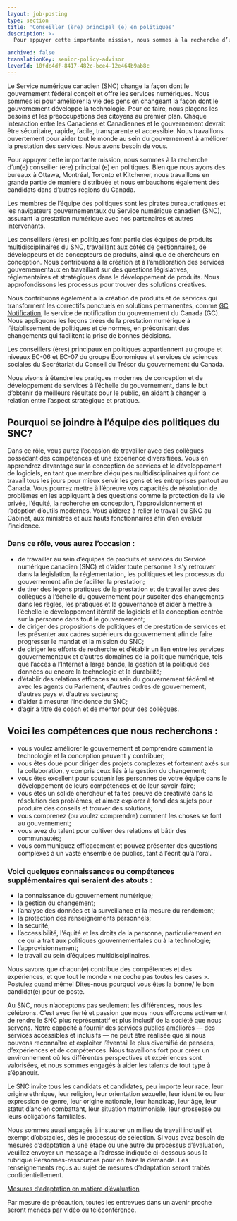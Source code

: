 ```yaml
---
layout: job-posting
type: section
title: 'Conseiller (ère) principal (e) en politiques'
description: >-
  Pour appuyer cette importante mission, nous sommes à la recherche d’un(e) conseiller (ère) principal (e) en politiques. Bien que nous ayons des bureaux à Ottawa, Montréal, Toronto et Kitchener, nous travaillons en grande partie de manière distribuée et nous embauchons également des candidats dans d’autres régions du Canada.

archived: false
translationKey: senior-policy-advisor
leverId: 10fdc4df-8417-482c-bce4-12e464b9ab8c
---
```


Le Service numérique canadien (SNC) change la façon dont le gouvernement fédéral conçoit et offre les services numériques. Nous sommes ici pour améliorer la vie des gens en changeant la façon dont le gouvernement développe la technologie. Pour ce faire, nous plaçons les besoins et les préoccupations des citoyens au premier plan. Chaque interaction entre les Canadiens et Canadiennes et le gouvernement devrait être sécuritaire, rapide, facile, transparente et accessible. Nous travaillons ouvertement pour aider tout le monde au sein du gouvernement à améliorer la prestation des services. Nous avons besoin de vous.

Pour appuyer cette importante mission, nous sommes à la recherche d’un(e) conseiller (ère) principal (e) en politiques. Bien que nous ayons des bureaux à Ottawa, Montréal, Toronto et Kitchener, nous travaillons en grande partie de manière distribuée et nous embauchons également des candidats dans d’autres régions du Canada.

Les membres de l’équipe des politiques sont les pirates bureaucratiques et les navigateurs gouvernementaux du Service numérique canadien (SNC), assurant la prestation numérique avec nos partenaires et autres intervenants. 

Les conseillers (ères) en politiques font partie des équipes de produits multidisciplinaires du SNC, travaillant aux côtés de gestionnaires, de développeurs et de concepteurs de produits, ainsi que de chercheurs en conception. Nous contribuons à la création et à l’amélioration des services gouvernementaux en travaillant sur des questions législatives, réglementaires et stratégiques dans le développement de produits. Nous approfondissons les processus pour trouver des solutions créatives. 

Nous contribuons également à la création de produits et de services qui transforment les correctifs ponctuels en solutions permanentes, comme [GC Notification](https://notification.canada.ca/), le service de notification du gouvernement du Canada (GC). Nous appliquons les leçons tirées de la prestation numérique à l’établissement de politiques et de normes, en préconisant des changements qui facilitent la prise de bonnes décisions. 

Les conseillers (ères) principaux en politiques appartiennent au groupe et niveaux EC-06 et EC-07 du groupe Économique et services de sciences sociales du Secrétariat du Conseil du Trésor du gouvernement du Canada.

Nous visons à étendre les pratiques modernes de conception et de développement de services à l’échelle du gouvernement, dans le but d’obtenir de meilleurs résultats pour le public, en aidant à changer la relation entre l’aspect stratégique et pratique. 

## Pourquoi se joindre à l’équipe des politiques du SNC? 

Dans ce rôle, vous aurez l’occasion de travailler avec des collègues possédant des compétences et une expérience diversifiées. Vous en apprendrez davantage sur la conception de services et le développement de logiciels, en tant que membre d’équipes multidisciplinaires qui font ce travail tous les jours pour mieux servir les gens et les entreprises partout au Canada. Vous pourrez mettre à l’épreuve vos capacités de résolution de problèmes en les appliquant à des questions comme la protection de la vie privée, l’équité, la recherche en conception, l’approvisionnement et l’adoption d’outils modernes. Vous aiderez à relier le travail du SNC au Cabinet, aux ministres et aux hauts fonctionnaires afin d’en évaluer l’incidence. 

### Dans ce rôle, vous aurez l’occasion :
- de travailler au sein d’équipes de produits et services du Service numérique canadien (SNC) et d’aider toute personne à s’y retrouver dans la législation, la réglementation, les politiques et les processus du gouvernement afin de faciliter la prestation;
- de tirer des leçons pratiques de la prestation et de travailler avec des collègues à l’échelle du gouvernement pour susciter des changements dans les règles, les pratiques et la gouvernance et aider à mettre à l’échelle le développement itératif de logiciels et la conception centrée sur la personne dans tout le gouvernement;
- de diriger des propositions de politiques et de prestation de services et les présenter aux cadres supérieurs du gouvernement afin de faire progresser le mandat et la mission du SNC;
- de diriger les efforts de recherche et d’établir un lien entre les services gouvernementaux et d’autres domaines de la politique numérique, tels que l’accès à l’Internet à large bande, la gestion et la politique des données ou encore la technologie et la durabilité;
- d’établir des relations efficaces au sein du gouvernement fédéral et avec les agents du Parlement, d’autres ordres de gouvernement, d’autres pays et d’autres secteurs;
- d’aider à mesurer l’incidence du SNC;
- d’agir à titre de coach et de mentor pour des collègues.

 
## Voici les compétences que nous recherchons :

- vous voulez améliorer le gouvernement et comprendre comment la technologie et la conception peuvent y contribuer;
- vous êtes doué pour diriger des projets complexes et fortement axés sur la collaboration, y compris ceux liés à la gestion du changement;
- vous êtes excellent pour soutenir les personnes de votre équipe dans le développement de leurs compétences et de leur savoir-faire;
- vous êtes un solide chercheur et faites preuve de créativité dans la résolution des problèmes, et aimez explorer à fond des sujets pour produire des conseils et trouver des solutions;
- vous comprenez (ou voulez comprendre) comment les choses se font au gouvernement;
- vous avez du talent pour cultiver des relations et bâtir des communautés;
- vous communiquez efficacement et pouvez présenter des questions complexes à un vaste ensemble de publics, tant à l’écrit qu’à l’oral.

### Voici quelques connaissances ou compétences supplémentaires qui seraient des atouts : 

- la connaissance du gouvernement numérique;
- la gestion du changement; 
- l’analyse des données et la surveillance et la mesure du rendement;
- la protection des renseignements personnels;
- la sécurité;
- l’accessibilité, l’équité et les droits de la personne, particulièrement en ce qui a trait aux politiques gouvernementales ou à la technologie;
- l’approvisionnement;
- le travail au sein d’équipes multidisciplinaires.

Nous savons que chacun(e) contribue des compétences et des expériences, et que tout le monde « ne coche pas toutes les cases ». Postulez quand même! Dites-nous pourquoi vous êtes la bonne/ le bon candidat(e) pour ce poste.

Au SNC, nous n’acceptons pas seulement les différences, nous les célébrons. C’est avec fierté et passion que nous nous efforçons activement de rendre le SNC plus représentatif et plus inclusif de la société que nous servons. Notre capacité à fournir des services publics améliorés — des services accessibles et inclusifs — ne peut être réalisée que si nous pouvons reconnaître et exploiter l’éventail le plus diversifié de pensées, d’expériences et de compétences. Nous travaillons fort pour créer un environnement où les différentes perspectives et expériences sont valorisées, et nous sommes engagés à aider les talents de tout type à s’épanouir.

Le SNC invite tous les candidats et candidates, peu importe leur race, leur origine ethnique, leur religion, leur orientation sexuelle, leur identité ou leur expression de genre, leur origine nationale, leur handicap, leur âge, leur statut d’ancien combattant, leur situation matrimoniale, leur grossesse ou leurs obligations familiales.

Nous sommes aussi engagés à instaurer un milieu de travail inclusif et exempt d’obstacles, dès le processus de sélection. Si vous avez besoin de mesures d’adaptation à une étape ou une autre du processus d’évaluation, veuillez envoyer un message à l’adresse indiquée ci-dessous sous la rubrique Personnes-ressources pour en faire la demande. Les renseignements reçus au sujet de mesures d’adaptation seront traités confidentiellement.

[Mesures d’adaptation en matière d’évaluation](https://www.canada.ca/fr/commission-fonction-publique/services/mesures-d-adaptation-matiere-evaluation.html)

Par mesure de précaution, toutes les entrevues dans un avenir proche seront menées par vidéo ou téléconférence.

